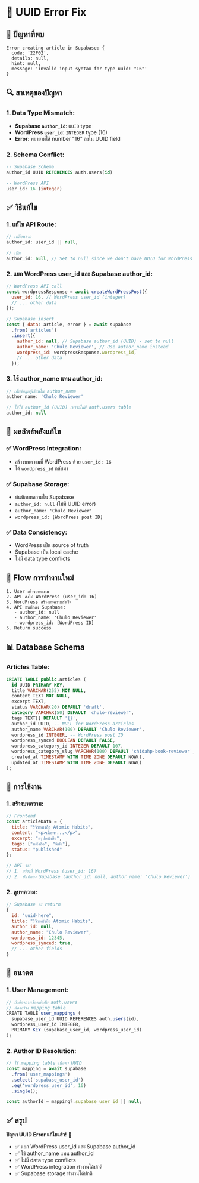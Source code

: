 # 🔧 UUID Error Fix

## 🚨 ปัญหาที่พบ

```
Error creating article in Supabase: {
  code: '22P02',
  details: null,
  hint: null,
  message: 'invalid input syntax for type uuid: "16"'
}
```

## 🔍 สาเหตุของปัญหา

### **1. Data Type Mismatch:**
- **Supabase `author_id`**: `UUID` type
- **WordPress `user_id`**: `INTEGER` type (16)
- **Error**: พยายามใส่ number "16" ลงใน UUID field

### **2. Schema Conflict:**
```sql
-- Supabase Schema
author_id UUID REFERENCES auth.users(id)

-- WordPress API
user_id: 16 (integer)
```

## ✅ วิธีแก้ไข

### **1. แก้ไข API Route:**
```javascript
// เปลี่ยนจาก
author_id: user_id || null,

// เป็น
author_id: null, // Set to null since we don't have UUID for WordPress user_id
```

### **2. แยก WordPress user_id และ Supabase author_id:**
```javascript
// WordPress API call
const wordpressResponse = await createWordPressPost({
  user_id: 16, // WordPress user_id (integer)
  // ... other data
});

// Supabase insert
const { data: article, error } = await supabase
  .from('articles')
  .insert({
    author_id: null, // Supabase author_id (UUID) - set to null
    author_name: 'Chulo Reviewer', // Use author_name instead
    wordpress_id: wordpressResponse.wordpress_id,
    // ... other data
  });
```

### **3. ใช้ author_name แทน author_id:**
```javascript
// เก็บข้อมูลผู้เขียนใน author_name
author_name: 'Chulo Reviewer'

// ไม่ใช้ author_id (UUID) เพราะไม่มี auth.users table
author_id: null
```

## 🎯 ผลลัพธ์หลังแก้ไข

### **✅ WordPress Integration:**
- สร้างบทความที่ WordPress ด้วย `user_id: 16`
- ได้ `wordpress_id` กลับมา

### **✅ Supabase Storage:**
- บันทึกบทความใน Supabase
- `author_id: null` (ไม่มี UUID error)
- `author_name: 'Chulo Reviewer'`
- `wordpress_id: [WordPress post ID]`

### **✅ Data Consistency:**
- WordPress เป็น source of truth
- Supabase เป็น local cache
- ไม่มี data type conflicts

## 🔄 Flow การทำงานใหม่

```
1. User สร้างบทความ
2. API ส่งไป WordPress (user_id: 16)
3. WordPress สร้างบทความสำเร็จ
4. API บันทึกลง Supabase:
   - author_id: null
   - author_name: 'Chulo Reviewer'
   - wordpress_id: [WordPress ID]
5. Return success
```

## 📊 Database Schema

### **Articles Table:**
```sql
CREATE TABLE public.articles (
  id UUID PRIMARY KEY,
  title VARCHAR(255) NOT NULL,
  content TEXT NOT NULL,
  excerpt TEXT,
  status VARCHAR(20) DEFAULT 'draft',
  category VARCHAR(50) DEFAULT 'chulo-reviewer',
  tags TEXT[] DEFAULT '{}',
  author_id UUID, -- NULL for WordPress articles
  author_name VARCHAR(100) DEFAULT 'Chulo Reviewer',
  wordpress_id INTEGER, -- WordPress post ID
  wordpress_synced BOOLEAN DEFAULT FALSE,
  wordpress_category_id INTEGER DEFAULT 107,
  wordpress_category_slug VARCHAR(100) DEFAULT 'chidahp-book-reviewer',
  created_at TIMESTAMP WITH TIME ZONE DEFAULT NOW(),
  updated_at TIMESTAMP WITH TIME ZONE DEFAULT NOW()
);
```

## 🚀 การใช้งาน

### **1. สร้างบทความ:**
```javascript
// Frontend
const articleData = {
  title: "รีวิวหนังสือ Atomic Habits",
  content: "<p>เนื้อหา...</p>",
  excerpt: "สรุปหนังสือ",
  tags: ["หนังสือ", "นิสัย"],
  status: "published"
};

// API จะ:
// 1. สร้างที่ WordPress (user_id: 16)
// 2. บันทึกลง Supabase (author_id: null, author_name: 'Chulo Reviewer')
```

### **2. ดูบทความ:**
```javascript
// Supabase จะ return
{
  id: "uuid-here",
  title: "รีวิวหนังสือ Atomic Habits",
  author_id: null,
  author_name: "Chulo Reviewer",
  wordpress_id: 12345,
  wordpress_synced: true,
  // ... other fields
}
```

## 🔮 อนาคต

### **1. User Management:**
```javascript
// ถ้าต้องการเชื่อมต่อกับ auth.users
// ต้องสร้าง mapping table
CREATE TABLE user_mappings (
  supabase_user_id UUID REFERENCES auth.users(id),
  wordpress_user_id INTEGER,
  PRIMARY KEY (supabase_user_id, wordpress_user_id)
);
```

### **2. Author ID Resolution:**
```javascript
// ใช้ mapping table เพื่อหา UUID
const mapping = await supabase
  .from('user_mappings')
  .select('supabase_user_id')
  .eq('wordpress_user_id', 16)
  .single();

const authorId = mapping?.supabase_user_id || null;
```

## ✅ สรุป

**ปัญหา UUID Error แก้ไขแล้ว!** 🎉

- ✅ แยก WordPress user_id และ Supabase author_id
- ✅ ใช้ author_name แทน author_id
- ✅ ไม่มี data type conflicts
- ✅ WordPress integration ทำงานได้ปกติ
- ✅ Supabase storage ทำงานได้ปกติ
